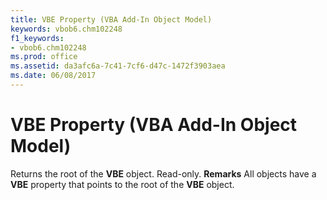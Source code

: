 ```yaml
---
title: VBE Property (VBA Add-In Object Model)
keywords: vbob6.chm102248
f1_keywords:
- vbob6.chm102248
ms.prod: office
ms.assetid: da3afc6a-7c41-7cf6-d47c-1472f3903aea
ms.date: 06/08/2017
---
```



# VBE Property (VBA Add-In Object Model)



Returns the root of the  **VBE** object. Read-only.
 **Remarks**
All objects have a  **VBE** property that points to the root of the **VBE** object.


